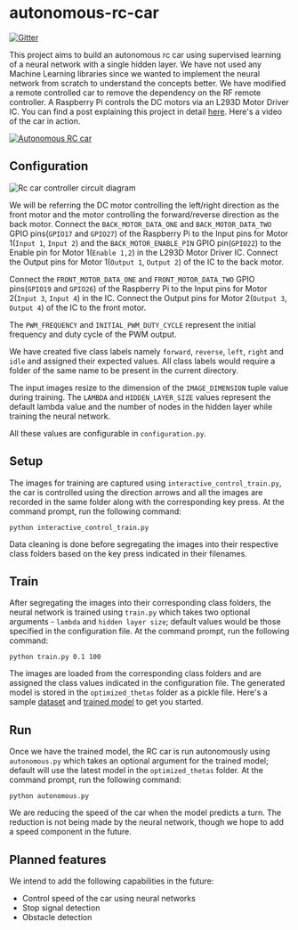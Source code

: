 # autonomous-rc-car

[![Gitter](https://img.shields.io/gitter/room/nwjs/nw.js.svg?style=flat-square)](https://gitter.im/autonomous-rc-car/Lobby)

This project aims to build an autonomous rc car using supervised learning of a neural network with a single hidden layer. We have not used any Machine Learning libraries since we wanted to implement the neural network from scratch to understand the concepts better. We have modified a remote controlled car to remove the dependency on the RF remote controller. A Raspberry Pi controls the DC motors via an L293D Motor Driver IC. You can find a post explaining this project in detail [here](http://www.multunus.com/blog/2016/07/autonomous-rc-car-using-raspberry-pi-and-neural-networks/). Here's a video of the car in action.

[![Autonomous RC car](https://img.youtube.com/vi/dCyBvLjW6X0/maxresdefault.jpg)]()

## Configuration

![Rc car controller circuit diagram](https://s3.amazonaws.com/multunus-images/rc_car_circuit_diagram.png)

We will be referring the DC motor controlling the left/right direction as the front motor and the motor controlling the forward/reverse direction as the back motor. Connect the ```BACK_MOTOR_DATA_ONE``` and ```BACK_MOTOR_DATA_TWO``` GPIO pins(`GPIO17` and `GPIO27`) of the Raspberry Pi to the Input pins for Motor 1(`Input 1`, `Input 2`) and the ```BACK_MOTOR_ENABLE_PIN``` GPIO pin(`GPIO22`) to the Enable pin for Motor 1(`Enable 1,2`) in the L293D Motor Driver IC. Connect the Output pins for Motor 1(`Output 1`, `Output 2`) of the IC to the back motor.

Connect the ```FRONT_MOTOR_DATA_ONE``` and ```FRONT_MOTOR_DATA_TWO``` GPIO pins(`GPIO19` and `GPIO26`) of the Raspberry Pi to the Input pins for Motor 2(`Input 3`, `Input 4`) in the IC. Connect the Output pins for Motor 2(`Output 3`, `Output 4`) of the IC to the front motor.

The ```PWM_FREQUENCY``` and ```INITIAL_PWM_DUTY_CYCLE``` represent the initial frequency and duty cycle of the PWM output.

We have created five class labels namely ```forward```, ```reverse```, ```left```, ```right``` and ```idle``` and assigned their expected values. All class labels would require a folder of the same name to be present in the current directory.

The input images resize to the dimension of the ```IMAGE_DIMENSION``` tuple value during training. The ```LAMBDA``` and ```HIDDEN_LAYER_SIZE``` values represent the default lambda value and the number of nodes in the hidden layer while training the neural network.

All these values are configurable in ```configuration.py```.

## Setup

The images for training are captured using ```interactive_control_train.py```, the car is controlled using the direction arrows and all the images are recorded in the same folder along with the corresponding key press. At the command prompt, run the following command:

```
python interactive_control_train.py
```

Data cleaning is done before segregating the images into their respective class folders based on the key press indicated in their filenames.

## Train

After segregating the images into their corresponding class folders, the neural network is trained using ```train.py``` which takes two optional arguments - ```lambda``` and ```hidden layer size```;  default values would be those specified in the configuration file. At the command prompt, run the following command:

```
python train.py 0.1 100
```

The images are loaded from the corresponding class folders and are assigned the class values indicated in the configuration file. The generated model is stored in the ```optimized_thetas``` folder as a pickle file. Here's a sample [dataset](https://s3.amazonaws.com/multunus-machine-learning/autonomous-rc-car-data-set.tar.gz) and [trained model](https://s3.amazonaws.com/multunus-machine-learning/model_2016-07-20_19-38-07_l0.05_h114.pkl) to get you started.

## Run

Once we have the trained model, the RC car is run autonomously using ```autonomous.py``` which takes an optional argument for the trained model; default will use the latest model in the ```optimized_thetas``` folder. At the command prompt, run the following command:

```
python autonomous.py
```

We are reducing the speed of the car when the model predicts a turn. The reduction is not being made by the neural network, though we hope to add a speed component in the future.

## Planned features

We intend to add the following capabilities in the future:
* Control speed of the car using neural networks
* Stop signal detection
* Obstacle  detection


